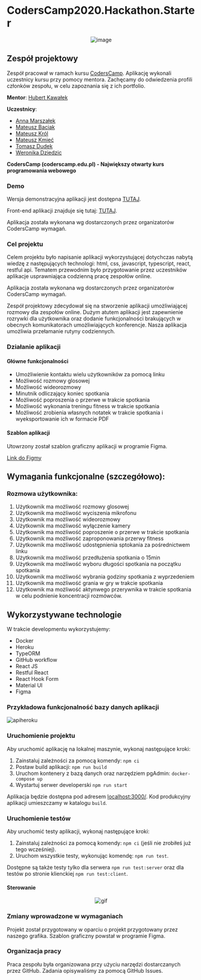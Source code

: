# CodersCamp2020.Hackathon.Starter

<p align="center">
  <img src="https://user-images.githubusercontent.com/56504859/115958721-cfd38780-a508-11eb-8c79-b3f33ccb42bb.png" alt="image" />
</p>


## Zespół projektowy

Zespół pracował w ramach kursu [CodersCamp](https://coderscamp.pl/).
Aplikację wykonali uczestnicy kursu przy pomocy mentora.
Zachęcamy do odwiedzenia profili członków zespołu, w celu zapoznania się z ich portfolio.

**Mentor**: [Hubert Kawałek](https://github.com/htk4)

**Uczestnicy**:

-   [Anna Marszałek](https://github.com/Ania-Em)
-   [Mateusz Baciak](https://github.com/bat098)
-   [Mateusz Król](https://github.com/KrolMateusz)
-   [Mateusz Kmieć](https://github.com/Haivex)
-   [Tomasz Dudek](https://github.com/dudeek)
-   [Weronika Dziedzic](https://github.com/blackrabbit2)

**CodersCamp (coderscamp.edu.pl) - Największy otwarty kurs programowania webowego** 

### Demo

Wersja demonstracyjna aplikacji jest dostępna [TUTAJ](https://coders-camp-hackathon.herokuapp.com/).

Front-end aplikacji znajduje się tutaj: [TUTAJ](https://github.com/CodersCamp2020-HK/CodersCamp2020.Project.FullStack-Node-React/tree/master/src/presentation/web).

Aplikacja została wykonana wg dostarczonych przez organizatorów CodersCamp wymagań.

### Cel projektu

Celem projektu było napisanie aplikacji wykorzystującej dotychczas nabytą wiedzę z następujących technologi: html, css, javascript, typescript, react, restful api.
Tematem przewodnim było przygotowanie przez uczestników aplikacje usprawniająca codzienną pracę zespołów online. 

Aplikacja została wykonana wg dostarczonych przez organizatorów CodersCamp wymagań.

Zespół projektowy zdecydował się na stworzenie aplikacji umożliwiającej rozmowy dla zespołów online. Dużym atutem aplikacji jest zapewnienie rozrywki dla użytkownika oraz dodanie funkcjonalności brakujących w obecnych komunikatorach umożliwiających konferencje. Nasza aplikacja umożliwia przełamanie rutyny codziennych.

### Działanie aplikacji

#### Główne funkcjonalności

- Umożliwienie kontaktu wielu użytkowników za pomocą linku
- Możliwość rozmowy glosowej
- Możliwość wideorozmowy
- Minutnik odliczający koniec spotkania
- Możliwość poproszenia o przerwe w trakcie spotkania
- Możliwość wykonania treningu fitness w trakcie spotkania
- Możliwość zrobienia własnych notatek w trakcie spotkania i wyeksportowanie ich w formacie PDF

#### Szablon aplikacji

Utowrzony został szablon graficzny aplikacji w programie Figma. 

[Link do Figmy](https://www.figma.com/file/uyo1LnXStVzBgkc0gnczkT/Hackaton?node-id=7756%3A27877)

## Wymagania funkcjonalne (szczegółowo):

### Rozmowa użytkownika: 

1. Użytkownik ma możliwość rozmowy glosowej
2. Użytkownik ma możliwość wyciszenia mikrofonu
3. Użytkownik ma możliwość wideorozmowy
4. Użytkownik ma możliwość wyłączenie kamery
5. Użytkownik ma możliwość poproszenie o przerwe w trakcie spotkania
6. Użytkownik ma możliwość zaproponowania przerwy fitness
7. Użytkownik ma możliwość udostępnienia sptokania za pośrednictwem linku
8. Użytkownik ma możliwość przedłużenia spotkania o 15min
9. Użytkownik ma możliwość wyboru długości spotkania na początku spotkania
10. Użytkownik ma możliwość wybrania godziny spotkania z wyprzedeniem
11. Użytkownik ma możliwość grania w gry w trakcie spotkania 
12. Użytkownik ma możliwość aktynwego przerywnika w trakcie spotkania w celu podnienie koncentracji rozmówców.

## Wykorzystywane technologie

W trakcie developmentu wykorzystujemy:

-   Docker
-   Heroku
-   TypeORM
-   GitHub workflow
-   React JS
-   Restful React
-   React Hook Form
-   Material UI
-   Figma


### Przykładowa funkcjonalność bazy danych aplikacji

![apiheroku](https://user-images.githubusercontent.com/56504859/112295862-9f43c800-8c94-11eb-94a5-1d25bc7a737d.gif)

### Uruchomienie projektu

Aby uruchomić aplikację na lokalnej maszynie, wykonaj następujące kroki:

1. Zainstaluj zależności za pomocą komendy: `npm ci`
2. Postaw build aplikacji: `npm run build`
3. Uruchom kontenery z bazą danych oraz narzędziem pgAdmin: `docker-compose up`
4. Wystartuj serwer developerski `npm run start`

Aplikacja będzie dostępna pod adresem [localhost:3000/](http://localhost:3000).
Kod produkcyjny aplikacji umieszczamy w katalogu `build`.

### Uruchomienie testów

Aby uruchomić testy aplikacji, wykonaj następujące kroki:

1. Zainstaluj zależności za pomocą komendy: `npm ci` (jeśli nie zrobiłeś już tego wcześniej).
2. Uruchom wszystkie testy, wykonując komendę: `npm run test`.

Dostępne są także testy tylko dla serwera `npm run test:server` oraz dla testów po stronie klienckiej `npm run test:client`.



#### Sterowanie

<p align="center">
  <img src="GIF" alt="gif" />
</p>




### Zmiany wprowadzone w wymaganiach

Projekt został przygotowany w oparciu o projekt przygotowany przez naszego grafika. Szablon graficzny powstał w programie Figma.

### Organizacja pracy

Praca zespołu była organizowana przy użyciu narzędzi dostarczanych przez GitHub.
Zadania opisywaliśmy za pomocą GitHub Issues.
